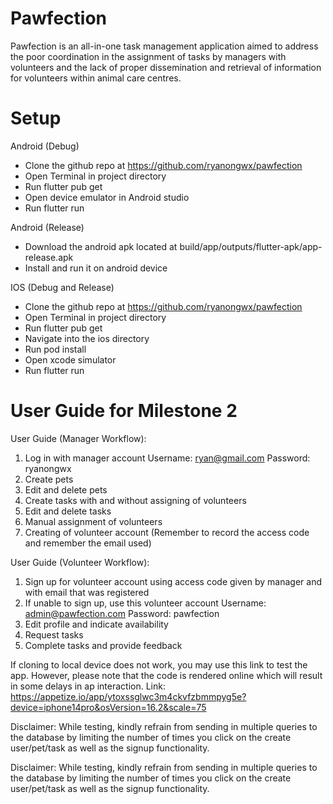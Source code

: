 # Pawfection

Pawfection is an all-in-one task management application aimed to address the poor coordination in the assignment of tasks by managers with volunteers and the lack of proper dissemination and retrieval of information for volunteers within animal care centres.

# Setup

Android (Debug)
- Clone the github repo at https://github.com/ryanongwx/pawfection
- Open Terminal in project directory
- Run flutter pub get
- Open device emulator in Android studio
- Run flutter run

Android (Release)
- Download the android apk located at build/app/outputs/flutter-apk/app-release.apk
- Install and run it on android device

IOS (Debug and Release)
- Clone the github repo at https://github.com/ryanongwx/pawfection
- Open Terminal in project directory
- Run flutter pub get
- Navigate into the ios directory
- Run pod install
- Open xcode simulator
- Run flutter run


# User Guide for Milestone 2

User Guide (Manager Workflow):

1. Log in with manager account
Username: ryan@gmail.com
Password: ryanongwx
2. Create pets
3. Edit and delete pets
4. Create tasks with and without assigning of volunteers
5. Edit and delete tasks
6. Manual assignment of volunteers
7. Creating of volunteer account (Remember to record the access code and remember the email used)

User Guide (Volunteer Workflow):

1. Sign up for volunteer account using access code given by manager and with email that was registered
2. If unable to sign up, use this volunteer account
Username: admin@pawfection.com
Password: pawfection
3. Edit profile and indicate availability
4. Request tasks
5. Complete tasks and provide feedback

If cloning to local device does not work, you may use this link to test the app. However, please note that the code is rendered online which will result in some delays in ap interaction. Link: https://appetize.io/app/ytoxssglwc3m4ckvfzbmmpyg5e?device=iphone14pro&osVersion=16.2&scale=75

Disclaimer: While testing, kindly refrain from sending in multiple queries to the database by limiting the number of times you click on the create user/pet/task as well as the signup functionality.


Disclaimer: While testing, kindly refrain from sending in multiple queries to the database by limiting the number of times you click on the create user/pet/task as well as the signup functionality.


